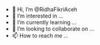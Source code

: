 - 👋 Hi, I’m @RidhaFikriAceh
- 👀 I’m interested in ...
- 🌱 I’m currently learning ...
- 💞️ I’m looking to collaborate on ...
- 📫 How to reach me ...

<!---
RidhaFikriAceh/RidhaFikriAceh is a ✨ special ✨ repository because its `README.md` (this file) appears on your GitHub profile.
You can click the Preview link to take a look at your changes.
--->
